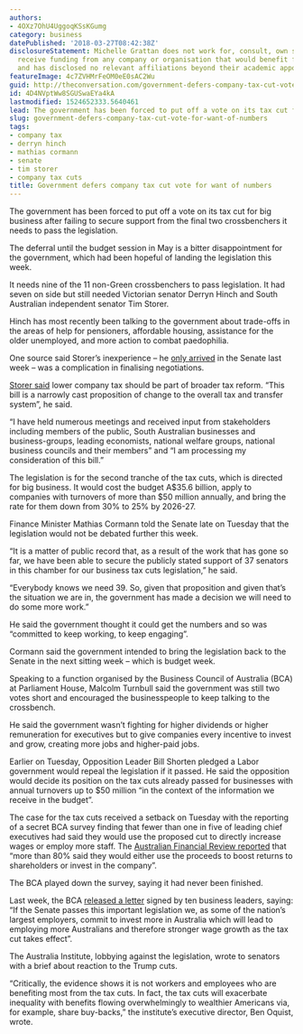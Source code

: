 ```yaml
---
authors:
- 4OXz7OhU4UggoqKSsKGumg
category: business
datePublished: '2018-03-27T08:42:38Z'
disclosureStatement: Michelle Grattan does not work for, consult, own shares in or
  receive funding from any company or organisation that would benefit from this article,
  and has disclosed no relevant affiliations beyond their academic appointment.
featureImage: 4c7ZVHMrFeOM0eE0sAC2Wu
guid: http://theconversation.com/government-defers-company-tax-cut-vote-for-want-of-numbers-94038
id: 4D4NVptWw8SGUSwaEYa4kA
lastmodified: 1524652333.5640461
lead: The government has been forced to put off a vote on its tax cut for big business.
slug: government-defers-company-tax-cut-vote-for-want-of-numbers
tags:
- company tax
- derryn hinch
- mathias cormann
- senate
- tim storer
- company tax cuts
title: Government defers company tax cut vote for want of numbers
---
```

The government has been forced to put off a vote on its tax cut for big business after failing to secure support from the final two crossbenchers it needs to pass the legislation.

The deferral until the budget session in May is a bitter disappointment for the government, which had been hopeful of landing the legislation this week.

It needs nine of the 11 non-Green crossbenchers to pass legislation. It had seven on side but still needed Victorian senator Derryn Hinch and South Australian independent senator Tim Storer.

Hinch has most recently been talking to the government about trade-offs in the areas of help for pensioners, affordable housing, assistance for the older unemployed, and more action to combat paedophilia.

One source said Storer’s inexperience – he [only arrived](https://theconversation.com/grattan-on-friday-new-players-in-bradbury-senate-a-gift-to-governments-company-tax-cut-prospects-93809) in the Senate last week – was a complication in finalising negotiations.

[Storer said](http://www.afr.com/news/govt-retreats-on-company-tax-as-biz-steps-up-fight-20180326-h0y01b) lower company tax should be part of broader tax reform. “This bill is a narrowly cast proposition of change to the overall tax and transfer system”, he said.

“I have held numerous meetings and received input from stakeholders including members of the public, South Australian businesses and business-groups, leading economists, national welfare groups, national business councils and their members” and “I am processing my consideration of this bill.”

The legislation is for the second tranche of the tax cuts, which is directed for big business. It would cost the budget A$35.6 billion, apply to companies with turnovers of more than $50 million annually, and bring the rate for them down from 30% to 25% by 2026-27.

Finance Minister Mathias Cormann told the Senate late on Tuesday that the legislation would not be debated further this week.

“It is a matter of public record that, as a result of the work that has gone so far, we have been able to secure the publicly stated support of 37 senators in this chamber for our business tax cuts legislation,” he said.

“Everybody knows we need 39. So, given that proposition and given that’s the situation we are in, the government has made a decision we will need to do some more work.”

He said the government thought it could get the numbers and so was “committed to keep working, to keep engaging”.

Cormann said the government intended to bring the legislation back to the Senate in the next sitting week – which is budget week.

Speaking to a function organised by the Business Council of Australia (BCA) at Parliament House, Malcolm Turnbull said the government was still two votes short and encouraged the businesspeople to keep talking to the crossbench.

He said the government wasn’t fighting for higher dividends or higher remuneration for executives but to give companies every incentive to invest and grow, creating more jobs and higher-paid jobs.

Earlier on Tuesday, Opposition Leader Bill Shorten pledged a Labor government would repeal the legislation if it passed. He said the opposition would decide its position on the tax cuts already passed for businesses with annual turnovers up to $50 million “in the context of the information we receive in the budget”.

The case for the tax cuts received a setback on Tuesday with the reporting of a secret BCA survey finding that fewer than one in five of leading chief executives had said they would use the proposed cut to directly increase wages or employ more staff. The [Australian Financial Review reported](http://www.afr.com/news/secret-bca-survey-does-not-back-tax-cuts-going-to-jobs-wage-rises-20180326-h0xzm7) that “more than 80% said they would either use the proceeds to boost returns to shareholders or invest in the company”.

The BCA played down the survey, saying it had never been finished.

Last week, the BCA [released a letter](https://twitter.com/BCAcomau/status/976321835968032769) signed by ten business leaders, saying: “If the Senate passes this important legislation we, as some of the nation’s largest employers, commit to invest more in Australia which will lead to employing more Australians and therefore stronger wage growth as the tax cut takes effect”.

The Australia Institute, lobbying against the legislation, wrote to senators with a brief about reaction to the Trump cuts. 

“Critically, the evidence shows it is not workers and employees who are benefiting most from the tax cuts. In fact, the tax cuts will exacerbate inequality with benefits flowing overwhelmingly to wealthier Americans via, for example, share buy-backs,” the institute’s executive director, Ben Oquist, wrote.